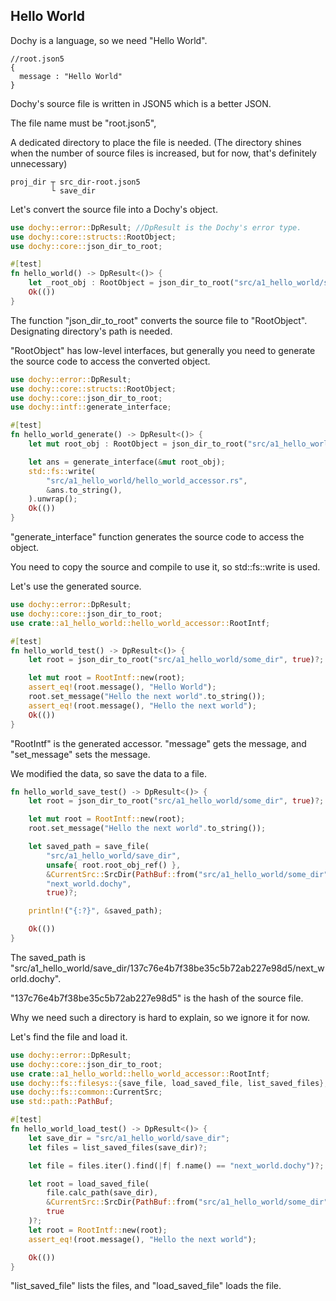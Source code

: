 ## Hello World

Dochy is a language, so we need "Hello World".
```json5
//root.json5
{
  message : "Hello World"
}
```
Dochy's source file is written in JSON5 which is a better JSON.

The file name must be "root.json5",

A dedicated directory to place the file is needed. 
(The directory shines when the number of source files is increased, but for now, that's definitely unnecessary)
```
proj_dir ┬ src_dir-root.json5
         └ save_dir
```
Let's convert the source file into a Dochy's object.
```Rust
use dochy::error::DpResult; //DpResult is the Dochy's error type.
use dochy::core::structs::RootObject;
use dochy::core::json_dir_to_root;

#[test]
fn hello_world() -> DpResult<()> {
    let _root_obj : RootObject = json_dir_to_root("src/a1_hello_world/some_dir", true)?;
    Ok(())
}
```
The function "json_dir_to_root" converts the source file to "RootObject". 
Designating directory's path is needed.

"RootObject" has low-level interfaces, 
but generally you need to generate the source code to access the converted object.
```Rust
use dochy::error::DpResult;
use dochy::core::structs::RootObject;
use dochy::core::json_dir_to_root;
use dochy::intf::generate_interface;

#[test]
fn hello_world_generate() -> DpResult<()> {
    let mut root_obj : RootObject = json_dir_to_root("src/a1_hello_world/some_dir", true)?;

    let ans = generate_interface(&mut root_obj);
    std::fs::write(
        "src/a1_hello_world/hello_world_accessor.rs",
        &ans.to_string(),
    ).unwrap();
    Ok(())
}
```
"generate_interface" function generates the source code to access the object.

You need to copy the source and compile to use it,
so std::fs::write is used.

Let's use the generated source.
```Rust
use dochy::error::DpResult;
use dochy::core::json_dir_to_root;
use crate::a1_hello_world::hello_world_accessor::RootIntf;

#[test]
fn hello_world_test() -> DpResult<()> {
    let root = json_dir_to_root("src/a1_hello_world/some_dir", true)?;

    let mut root = RootIntf::new(root);
    assert_eq!(root.message(), "Hello World");
    root.set_message("Hello the next world".to_string());
    assert_eq!(root.message(), "Hello the next world");
    Ok(())
}
```
"RootIntf" is the generated accessor.
"message" gets the message, and "set_message" sets the message.

We modified the data, so save the data to a file.
```Rust
fn hello_world_save_test() -> DpResult<()> {
    let root = json_dir_to_root("src/a1_hello_world/some_dir", true)?;

    let mut root = RootIntf::new(root);
    root.set_message("Hello the next world".to_string());

    let saved_path = save_file(
        "src/a1_hello_world/save_dir",
        unsafe{ root.root_obj_ref() },
        &CurrentSrc::SrcDir(PathBuf::from("src/a1_hello_world/some_dir")),
        "next_world.dochy",
        true)?;

    println!("{:?}", &saved_path);

    Ok(())
}
```
The saved_path is 
"src/a1_hello_world/save_dir/137c76e4b7f38be35c5b72ab227e98d5/next_world.dochy".

"137c76e4b7f38be35c5b72ab227e98d5" is the hash of the source file.

Why we need such a directory is hard to explain, so we ignore it for now.

Let's find the file and load it.
```Rust
use dochy::error::DpResult;
use dochy::core::json_dir_to_root;
use crate::a1_hello_world::hello_world_accessor::RootIntf;
use dochy::fs::filesys::{save_file, load_saved_file, list_saved_files};
use dochy::fs::common::CurrentSrc;
use std::path::PathBuf;

#[test]
fn hello_world_load_test() -> DpResult<()> {
    let save_dir = "src/a1_hello_world/save_dir";
    let files = list_saved_files(save_dir)?;

    let file = files.iter().find(|f| f.name() == "next_world.dochy")?;

    let root = load_saved_file(
        file.calc_path(save_dir),
        &CurrentSrc::SrcDir(PathBuf::from("src/a1_hello_world/some_dir")),
        true
    )?;
    let root = RootIntf::new(root);
    assert_eq!(root.message(), "Hello the next world");

    Ok(())
}
```
"list_saved_file" lists the files, and "load_saved_file" loads the file.